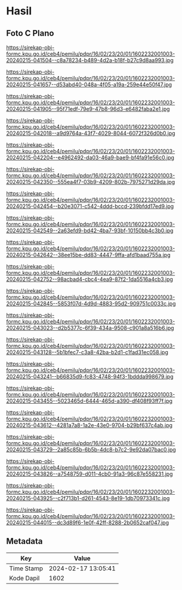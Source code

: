 # Hasil

## Foto C Plano

https://sirekap-obj-formc.kpu.go.id/ceb4/pemilu/pdpr/16/02/23/20/01/1602232001003-20240215-041504--c8a78234-b489-4d2a-b18f-b27c9d8aa993.jpg

https://sirekap-obj-formc.kpu.go.id/ceb4/pemilu/pdpr/16/02/23/20/01/1602232001003-20240215-041657--d53abd40-048a-4f05-a19a-259e44e50f47.jpg

https://sirekap-obj-formc.kpu.go.id/ceb4/pemilu/pdpr/16/02/23/20/01/1602232001003-20240215-041905--95f71edf-79e9-47b8-96d3-e6482faba2e1.jpg

https://sirekap-obj-formc.kpu.go.id/ceb4/pemilu/pdpr/16/02/23/20/01/1602232001003-20240215-042018--a9d9764a-43f7-4029-8044-6072f326d0b0.jpg

https://sirekap-obj-formc.kpu.go.id/ceb4/pemilu/pdpr/16/02/23/20/01/1602232001003-20240215-042204--e4962492-da03-46a9-bae9-bf4fa91e56c0.jpg

https://sirekap-obj-formc.kpu.go.id/ceb4/pemilu/pdpr/16/02/23/20/01/1602232001003-20240215-042350--555ea4f7-03b9-4209-802b-7975271d29da.jpg

https://sirekap-obj-formc.kpu.go.id/ceb4/pemilu/pdpr/16/02/23/20/01/1602232001003-20240215-042454--b20e3071-c542-4ddd-bccd-239bfdd17ed9.jpg

https://sirekap-obj-formc.kpu.go.id/ceb4/pemilu/pdpr/16/02/23/20/01/1602232001003-20240215-042549--2a63efd9-bd42-4ba7-93bf-10150bb4c3b0.jpg

https://sirekap-obj-formc.kpu.go.id/ceb4/pemilu/pdpr/16/02/23/20/01/1602232001003-20240215-042642--38ee15be-dd83-4447-9ffa-afd1baad755a.jpg

https://sirekap-obj-formc.kpu.go.id/ceb4/pemilu/pdpr/16/02/23/20/01/1602232001003-20240215-042752--98acbad4-cbc4-4ea9-87f2-1da5516a4cb3.jpg

https://sirekap-obj-formc.kpu.go.id/ceb4/pemilu/pdpr/16/02/23/20/01/1602232001003-20240215-042845--5853f07d-4d9d-4883-95d2-909751c0033c.jpg

https://sirekap-obj-formc.kpu.go.id/ceb4/pemilu/pdpr/16/02/23/20/01/1602232001003-20240215-043023--d2b5377c-6f39-434a-9508-c901a8a516b6.jpg

https://sirekap-obj-formc.kpu.go.id/ceb4/pemilu/pdpr/16/02/23/20/01/1602232001003-20240215-043128--5b1bfec7-c3a8-42ba-b2d1-c1fad31ec058.jpg

https://sirekap-obj-formc.kpu.go.id/ceb4/pemilu/pdpr/16/02/23/20/01/1602232001003-20240215-043241--b66835d9-fc83-4748-94f3-1bddda998679.jpg

https://sirekap-obj-formc.kpu.go.id/ceb4/pemilu/pdpr/16/02/23/20/01/1602232001003-20240215-043455--5023465d-6444-465d-a390-df408f93ff7f.jpg

https://sirekap-obj-formc.kpu.go.id/ceb4/pemilu/pdpr/16/02/23/20/01/1602232001003-20240215-043612--4281a7a8-1a2e-43e0-9704-b29bf637c4ab.jpg

https://sirekap-obj-formc.kpu.go.id/ceb4/pemilu/pdpr/16/02/23/20/01/1602232001003-20240215-043729--2a85c85b-6b5b-4dc8-b7c2-9e92da07bac0.jpg

https://sirekap-obj-formc.kpu.go.id/ceb4/pemilu/pdpr/16/02/23/20/01/1602232001003-20240215-043826--a7548759-d011-4cb0-91a3-96c87e558231.jpg

https://sirekap-obj-formc.kpu.go.id/ceb4/pemilu/pdpr/16/02/23/20/01/1602232001003-20240215-043925--c2f713b1-d261-4543-8e19-1db70973341c.jpg

https://sirekap-obj-formc.kpu.go.id/ceb4/pemilu/pdpr/16/02/23/20/01/1602232001003-20240215-044015--dc3d89f6-1e0f-42ff-8288-2b0652caf047.jpg


## Metadata

| Key        | Value               |
| ---------- | ------------------- |
| Time Stamp | 2024-02-17 13:05:41 |
| Kode Dapil | 1602                |



